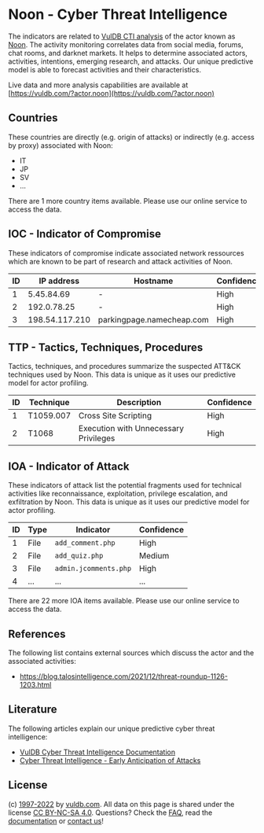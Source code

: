 # Noon - Cyber Threat Intelligence

The indicators are related to [VulDB CTI analysis](https://vuldb.com/?kb.cti) of the actor known as [Noon](https://vuldb.com/?actor.noon). The activity monitoring correlates data from social media, forums, chat rooms, and darknet markets. It helps to determine associated actors, activities, intentions, emerging research, and attacks. Our unique predictive model is able to forecast activities and their characteristics.

Live data and more analysis capabilities are available at [https://vuldb.com/?actor.noon](https://vuldb.com/?actor.noon)

## Countries

These countries are directly (e.g. origin of attacks) or indirectly (e.g. access by proxy) associated with Noon:

* IT
* JP
* SV
* ...

There are 1 more country items available. Please use our online service to access the data.

## IOC - Indicator of Compromise

These indicators of compromise indicate associated network ressources which are known to be part of research and attack activities of Noon.

ID | IP address | Hostname | Confidence
-- | ---------- | -------- | ----------
1 | 5.45.84.69 | - | High
2 | 192.0.78.25 | - | High
3 | 198.54.117.210 | parkingpage.namecheap.com | High

## TTP - Tactics, Techniques, Procedures

Tactics, techniques, and procedures summarize the suspected ATT&CK techniques used by Noon. This data is unique as it uses our predictive model for actor profiling.

ID | Technique | Description | Confidence
-- | --------- | ----------- | ----------
1 | T1059.007 | Cross Site Scripting | High
2 | T1068 | Execution with Unnecessary Privileges | High

## IOA - Indicator of Attack

These indicators of attack list the potential fragments used for technical activities like reconnaissance, exploitation, privilege escalation, and exfiltration by Noon. This data is unique as it uses our predictive model for actor profiling.

ID | Type | Indicator | Confidence
-- | ---- | --------- | ----------
1 | File | `add_comment.php` | High
2 | File | `add_quiz.php` | Medium
3 | File | `admin.jcomments.php` | High
4 | ... | ... | ...

There are 22 more IOA items available. Please use our online service to access the data.

## References

The following list contains external sources which discuss the actor and the associated activities:

* https://blog.talosintelligence.com/2021/12/threat-roundup-1126-1203.html

## Literature

The following articles explain our unique predictive cyber threat intelligence:

* [VulDB Cyber Threat Intelligence Documentation](https://vuldb.com/?kb.cti)
* [Cyber Threat Intelligence - Early Anticipation of Attacks](https://www.scip.ch/en/?labs.20201022)

## License

(c) [1997-2022](https://vuldb.com/?kb.changelog) by [vuldb.com](https://vuldb.com/?kb.about). All data on this page is shared under the license [CC BY-NC-SA 4.0](https://creativecommons.org/licenses/by-nc-sa/4.0/). Questions? Check the [FAQ](https://vuldb.com/?kb.faq), read the [documentation](https://vuldb.com/?kb) or [contact us](https://vuldb.com/?contact)!
